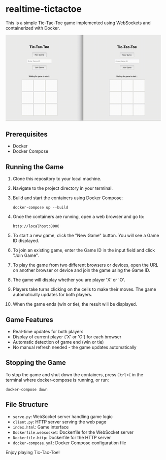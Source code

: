# realtime-tictactoe

This is a simple Tic-Tac-Toe game implemented using WebSockets and containerized with Docker.

![OOXX Demo](OOXX.gif)

## Prerequisites

- Docker
- Docker Compose

## Running the Game

1. Clone this repository to your local machine.

2. Navigate to the project directory in your terminal.

3. Build and start the containers using Docker Compose:

   ```
   docker-compose up --build
   ```

4. Once the containers are running, open a web browser and go to:

   ```
   http://localhost:8000
   ```

5. To start a new game, click the "New Game" button. You will see a Game ID displayed.

6. To join an existing game, enter the Game ID in the input field and click "Join Game".

7. To play the game from two different browsers or devices, open the URL on another browser or device and join the game using the Game ID.

8. The game will display whether you are player 'X' or 'O'.

9. Players take turns clicking on the cells to make their moves. The game automatically updates for both players.

10. When the game ends (win or tie), the result will be displayed.

## Game Features

- Real-time updates for both players
- Display of current player ('X' or 'O') for each browser
- Automatic detection of game end (win or tie)
- No manual refresh needed - the game updates automatically

## Stopping the Game

To stop the game and shut down the containers, press `Ctrl+C` in the terminal where docker-compose is running, or run:

```
docker-compose down
```

## File Structure

- `serve.py`: WebSocket server handling game logic
- `client.py`: HTTP server serving the web page
- `index.html`: Game interface
- `Dockerfile.websocket`: Dockerfile for the WebSocket server
- `Dockerfile.http`: Dockerfile for the HTTP server
- `docker-compose.yml`: Docker Compose configuration file

Enjoy playing Tic-Tac-Toe!
